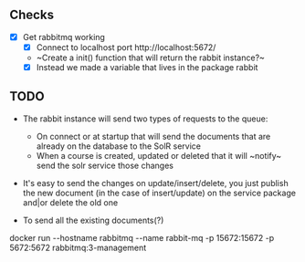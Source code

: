 ## Checks

- [x] Get rabbitmq working
  - [x] Connect to localhost port http://localhost:5672/
  - ~Create a init() function that will return the rabbit instance?~
  - [x] Instead we made a variable that lives in the package rabbit

## TODO

- The rabbit instance will send two types of requests to the queue:

  - On connect or at startup that will send the documents that are already on the database to the SolR service
  - When a course is created, updated or deleted that it will ~notify~ send the solr service those changes

- It's easy to send the changes on update/insert/delete, you just publish the new document (in the case of insert/update) on the service package and|or delete the old one
- To send all the existing documents(?)

docker run --hostname rabbitmq --name rabbit-mq -p 15672:15672 -p 5672:5672 rabbitmq:3-management
